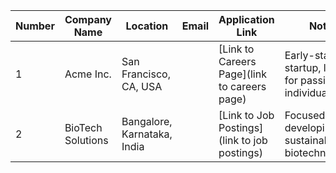 | Number | Company Name | Location | Email | Application Link | Notes |
|---|---|---|---|---|---|
| 1 | Acme Inc. | San Francisco, CA, USA |  | [Link to Careers Page](link to careers page) | Early-stage AI startup, looking for passionate individuals. |
| 2 | BioTech Solutions | Bangalore, Karnataka, India |  | [Link to Job Postings](link to job postings) | Focused on developing sustainable biotechnologies. |

